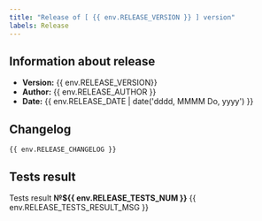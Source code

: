 ```yaml
---
title: "Release of [ {{ env.RELEASE_VERSION }} ] version"
labels: Release
---
```


## Information about release

-   **Version:** {{ env.RELEASE_VERSION}}
-   **Author:** {{ env.RELEASE_AUTHOR }}
-   **Date:** {{ env.RELEASE_DATE | date('dddd, MMMM Do, yyyy') }}

## Changelog

    {{ env.RELEASE_CHANGELOG }}

## Tests result

Tests result **№${{ env.RELEASE_TESTS_NUM }}**
{{ env.RELEASE_TESTS_RESULT_MSG }}
